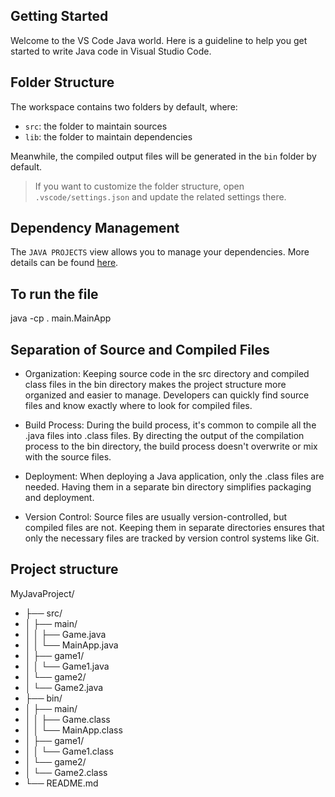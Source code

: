 ## Getting Started

Welcome to the VS Code Java world. Here is a guideline to help you get started to write Java code in Visual Studio Code.

## Folder Structure

The workspace contains two folders by default, where:

- `src`: the folder to maintain sources
- `lib`: the folder to maintain dependencies

Meanwhile, the compiled output files will be generated in the `bin` folder by default.

> If you want to customize the folder structure, open `.vscode/settings.json` and update the related settings there.

## Dependency Management

The `JAVA PROJECTS` view allows you to manage your dependencies. More details can be found [here](https://github.com/microsoft/vscode-java-dependency#manage-dependencies).


## To run the file 
java -cp . main.MainApp
 

## Separation of Source and Compiled Files


- Organization:
Keeping source code in the src directory and compiled class files in the bin directory makes the project structure more organized and easier to manage. Developers can quickly find source files and know exactly where to look for compiled files.

- Build Process:
During the build process, it's common to compile all the .java files into .class files. By directing the output of the compilation process to the bin directory, the build process doesn't overwrite or mix with the source files.

- Deployment:
When deploying a Java application, only the .class files are needed. Having them in a separate bin directory simplifies packaging and deployment.

- Version Control:
Source files are usually version-controlled, but compiled files are not. Keeping them in separate directories ensures that only the necessary files are tracked by version control systems like Git.

## Project structure

MyJavaProject/
- ├── src/
- │   ├── main/
- │   │   ├── Game.java
- │   │   └── MainApp.java
- │   ├── game1/
- │   │   └── Game1.java
- │   └── game2/
- │       └── Game2.java
- ├── bin/
- │   ├── main/
- │   │   ├── Game.class
- │   │   └── MainApp.class
- │   ├── game1/
- │   │   └── Game1.class
- │   └── game2/
- │       └── Game2.class
- └── README.md

